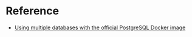 # Reference

- [Using multiple databases with the official PostgreSQL Docker image](https://github.com/mrts/docker-postgresql-multiple-databases/tree/master)